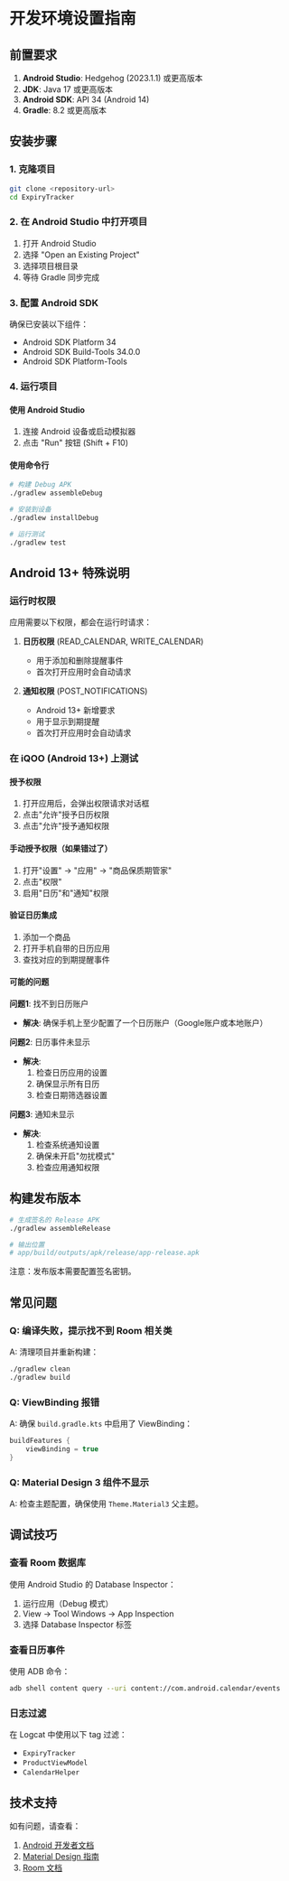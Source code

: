 # 开发环境设置指南

## 前置要求

1. **Android Studio**: Hedgehog (2023.1.1) 或更高版本
2. **JDK**: Java 17 或更高版本
3. **Android SDK**: API 34 (Android 14)
4. **Gradle**: 8.2 或更高版本

## 安装步骤

### 1. 克隆项目

```bash
git clone <repository-url>
cd ExpiryTracker
```

### 2. 在 Android Studio 中打开项目

1. 打开 Android Studio
2. 选择 "Open an Existing Project"
3. 选择项目根目录
4. 等待 Gradle 同步完成

### 3. 配置 Android SDK

确保已安装以下组件：
- Android SDK Platform 34
- Android SDK Build-Tools 34.0.0
- Android SDK Platform-Tools

### 4. 运行项目

#### 使用 Android Studio
1. 连接 Android 设备或启动模拟器
2. 点击 "Run" 按钮 (Shift + F10)

#### 使用命令行
```bash
# 构建 Debug APK
./gradlew assembleDebug

# 安装到设备
./gradlew installDebug

# 运行测试
./gradlew test
```

## Android 13+ 特殊说明

### 运行时权限

应用需要以下权限，都会在运行时请求：

1. **日历权限** (READ_CALENDAR, WRITE_CALENDAR)
   - 用于添加和删除提醒事件
   - 首次打开应用时会自动请求

2. **通知权限** (POST_NOTIFICATIONS)
   - Android 13+ 新增要求
   - 用于显示到期提醒
   - 首次打开应用时会自动请求

### 在 iQOO (Android 13+) 上测试

#### 授予权限
1. 打开应用后，会弹出权限请求对话框
2. 点击"允许"授予日历权限
3. 点击"允许"授予通知权限

#### 手动授予权限（如果错过了）
1. 打开"设置" → "应用" → "商品保质期管家"
2. 点击"权限"
3. 启用"日历"和"通知"权限

#### 验证日历集成
1. 添加一个商品
2. 打开手机自带的日历应用
3. 查找对应的到期提醒事件

#### 可能的问题

**问题1**: 找不到日历账户
- **解决**: 确保手机上至少配置了一个日历账户（Google账户或本地账户）

**问题2**: 日历事件未显示
- **解决**: 
  1. 检查日历应用的设置
  2. 确保显示所有日历
  3. 检查日期筛选器设置

**问题3**: 通知未显示
- **解决**: 
  1. 检查系统通知设置
  2. 确保未开启"勿扰模式"
  3. 检查应用通知权限

## 构建发布版本

```bash
# 生成签名的 Release APK
./gradlew assembleRelease

# 输出位置
# app/build/outputs/apk/release/app-release.apk
```

注意：发布版本需要配置签名密钥。

## 常见问题

### Q: 编译失败，提示找不到 Room 相关类
A: 清理项目并重新构建：
```bash
./gradlew clean
./gradlew build
```

### Q: ViewBinding 报错
A: 确保 `build.gradle.kts` 中启用了 ViewBinding：
```kotlin
buildFeatures {
    viewBinding = true
}
```

### Q: Material Design 3 组件不显示
A: 检查主题配置，确保使用 `Theme.Material3` 父主题。

## 调试技巧

### 查看 Room 数据库
使用 Android Studio 的 Database Inspector：
1. 运行应用（Debug 模式）
2. View → Tool Windows → App Inspection
3. 选择 Database Inspector 标签

### 查看日历事件
使用 ADB 命令：
```bash
adb shell content query --uri content://com.android.calendar/events
```

### 日志过滤
在 Logcat 中使用以下 tag 过滤：
- `ExpiryTracker`
- `ProductViewModel`
- `CalendarHelper`

## 技术支持

如有问题，请查看：
1. [Android 开发者文档](https://developer.android.com)
2. [Material Design 指南](https://m3.material.io)
3. [Room 文档](https://developer.android.com/training/data-storage/room)
